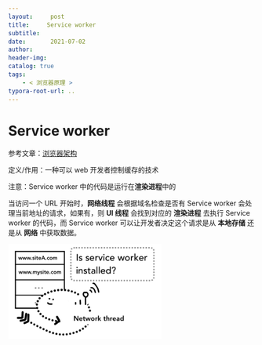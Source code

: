 ```yaml
---
layout:     post
title:     Service worker
subtitle:  
date:       2021-07-02
author:     
header-img: 
catalog: true
tags:
    - < 浏览器原理 >
typora-root-url: ..
---
```


# Service worker

参考文章：[浏览器架构](https://xie.infoq.cn/article/5d36d123bfd1c56688e125ad3)

定义/作用：一种可以 web 开发者控制缓存的技术

注意：Service worker 中的代码是运行在**渲染进程**中的

当访问一个 URL 开始时，**网络线程** 会根据域名检查是否有 Service worker 会处理当前地址的请求，如果有，则 **UI 线程** 会找到对应的 **渲染进程** 去执行 Service worker 的代码，而 Service worker 可以让开发者决定这个请求是从 **本地存储** 还是从 **网络** 中获取数据。

<img src="/../img/assets_2019/8c45c55d238b901239d0eb4bd40f2892.png" alt="img" style="zoom:43%;" />

